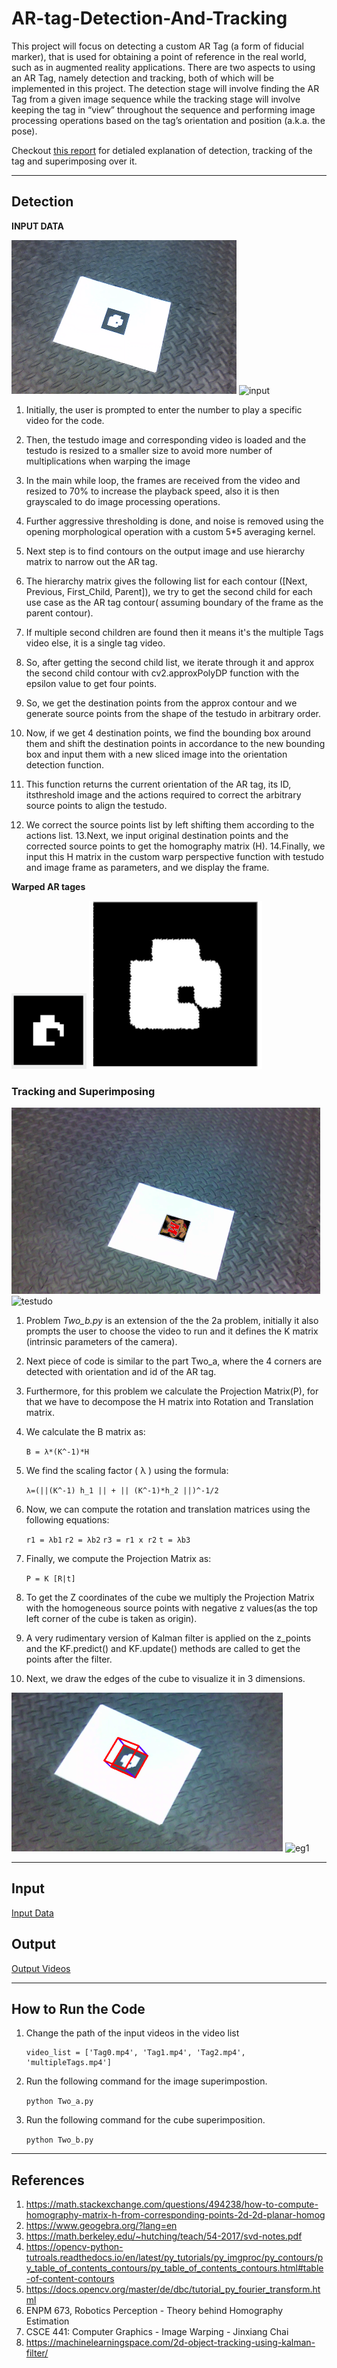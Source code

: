 # AR-tag-Detection-And-Tracking
This project will focus on detecting a custom AR Tag (a form of fiducial marker),
that is used for obtaining a point of reference in the real world, such as in
augmented reality applications. There are two aspects to using an AR Tag, namely
detection and tracking, both of which will be implemented in this project. The
detection stage will involve finding the AR Tag from a given image sequence while
the tracking stage will involve keeping the tag in “view” throughout the sequence
and performing image processing operations based on the tag’s orientation and
position (a.k.a. the pose).

Checkout [this report](https://github.com/savnani5/AR-tag-Detection-And-Tracking/blob/main/ENPM673-%20PROJ1.pdf) for detialed explanation of detection, tracking of the tag and superimposing over it.

---
## Detection 
**INPUT DATA**

![input](git_images/img1.png)    ![input](git_images/input1.gif)

1. Initially, the user is prompted to enter the number to play a specific video
for the code.
2. Then, the testudo image and corresponding video is loaded and the testudo
is resized to a smaller size to avoid more number of multiplications when
warping the image
3. In the main while loop, the frames are received from the video and resized
to 70% to increase the playback speed, also it is then grayscaled to do
image processing operations.
4. Further aggressive thresholding is done, and noise is removed using the
opening morphological operation with a custom 5*5 averaging kernel.
5. Next step is to find contours on the output image and use hierarchy matrix
to narrow out the AR tag.
6. The hierarchy matrix gives the following list for each contour ([Next,
Previous, First_Child, Parent]), we try to get the second child for each use
case as the AR tag contour( assuming boundary of the frame as the parent
contour).
7. If multiple second children are found then it means it's the multiple Tags
video else, it is a single tag video.
8. So, after getting the second child list, we iterate through it and approx the
second child contour with cv2.approxPolyDP function with the epsilon
value to get four points.
9. So, we get the destination points from the approx contour and we generate
source points from the shape of the testudo in arbitrary order.
10. Now, if we get 4 destination points, we find the bounding box around them
and shift the destination points in accordance to the new bounding box
and input them with a new sliced image into the orientation detection
function.

11. This function returns the current orientation of the AR tag, its ID, itsthreshold image and the actions required to correct the arbitrary source
points to align the testudo.

12. We correct the source points list by left shifting them according to the
actions list.
13.Next, we input original destination points and the corrected source points
to get the homography matrix (H).
14.Finally, we input this H matrix in the custom warp perspective function
with testudo and image frame as parameters, and we display the frame.

**Warped AR tages**

![eg1](git_images/tag1.png)   ![eg2](git_images/tag2.png)

### Tracking and Superimposing

![testudo](git_images/testimg.png)     ![testudo](git_images/testudo.gif)


1. Problem *Two_b.py* is an extension of the the 2a problem, initially it also prompts
the user to choose the video to run and it defines the K matrix (intrinsic
parameters of the camera).
2. Next piece of code is similar to the part Two_a, where the 4 corners are
detected with orientation and id of the AR tag.
3. Furthermore, for this problem we calculate the Projection Matrix(P), for
that we have to decompose the H matrix into Rotation and Translation
matrix.
4. We calculate the B matrix as:

    ```B = λ*(K^-1)*H```
    
    
5. We find the scaling factor ( λ ) using the formula:

    ```λ=(||(K^-1) h_1 || + || (K^-1)*h_2 ||)^-1/2```
    
    
6. Now, we can compute the rotation and translation matrices using the
following equations:

    ```r1 = λb1```
    ```r2 = λb2```
    ```r3 = r1 x r2```
    ```t = λb3```

7. Finally, we compute the Projection Matrix as:

    ```P = K [R|t]```

8. To get the Z coordinates of the cube we multiply the Projection Matrix with
the homogeneous source points with negative z values(as the top left
corner of the cube is taken as origin).

9. A very rudimentary version of Kalman filter is applied on the z_points and
the KF.predict() and KF.update() methods are called to get the points after
the filter.

10. Next, we draw the edges of the cube to visualize it in 3 dimensions.

![testudo](git_images/testimg2.png)     ![eg1](git_images/cube.gif)

---
## Input

[Input Data](https://drive.google.com/drive/folders/1b_cSKQp5dlNqVjAsJskwU_5_8V1B5Uq1?usp=sharing)


## Output

[Output Videos](https://drive.google.com/drive/folders/19yLQtRxngrrmcS1Lgx9lMOd856wHkDdb?usp=sharing)

---
## How to Run the Code

1) Change the path of the input videos in the video list

    ```PY
    video_list = ['Tag0.mp4', 'Tag1.mp4', 'Tag2.mp4', 'multipleTags.mp4']
    ```

2) Run the following command for the image superimpostion.
  
    ```python Two_a.py```
  
3) Run the following command for the cube superimposition.

    ```python Two_b.py```

---
## References
1) https://math.stackexchange.com/questions/494238/how-to-compute-homography-matrix-h-from-corresponding-points-2d-2d-planar-homog
2) https://www.geogebra.org/?lang=en
3) https://math.berkeley.edu/~hutching/teach/54-2017/svd-notes.pdf
4) https://opencv-python-tutroals.readthedocs.io/en/latest/py_tutorials/py_imgproc/py_contours/py_table_of_contents_contours/py_table_of_contents_contours.html#table-of-content-contours
5) https://docs.opencv.org/master/de/dbc/tutorial_py_fourier_transform.html
6) ENPM 673, Robotics Perception - Theory behind Homography Estimation
7) CSCE 441: Computer Graphics - Image Warping - Jinxiang Chai
8) https://machinelearningspace.com/2d-object-tracking-using-kalman-filter/


